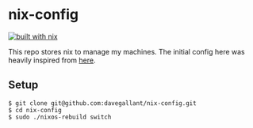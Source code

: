 # nix-config

[![built with nix](https://builtwithnix.org/badge.svg)](https://builtwithnix.org)

This repo stores nix to manage my machines. The initial config here was heavily inspired from [here](https://gitlab.com/samuelgrf/nixos-config/-/tree/master/).

## Setup

```console
$ git clone git@github.com:davegallant/nix-config.git
$ cd nix-config
$ sudo ./nixos-rebuild switch
```
